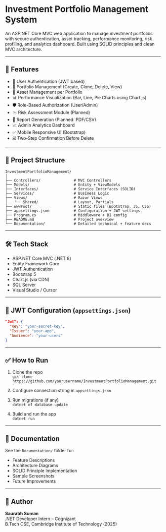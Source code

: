 # Investment Portfolio Management System

An ASP.NET Core MVC web application to manage investment portfolios with secure authentication, asset tracking, performance monitoring, risk profiling, and analytics dashboard. Built using SOLID principles and clean MVC architecture.

---

## 🚀 Features

- 🔐 User Authentication (JWT based)
- 🧾 Portfolio Management (Create, Clone, Delete, View)
- 💼 Asset Management per Portfolio
- 📊 Performance Visualization (Bar, Line, Pie Charts using Chart.js)
- 🛡️ Role-Based Authorization (User/Admin)
- 📉 Risk Assessment Module (Planned)
- 📁 Report Generation (Planned: PDF/CSV)
- 📈 Admin Analytics Dashboard
- ✅ Mobile Responsive UI (Bootstrap)
- ☑️ Two-Step Confirmation Before Delete

---

## 📁 Project Structure

```
InvestmentPortfolioManagement/
│
├── Controllers/               # MVC Controllers
├── Models/                    # Entity + ViewModels
├── Interfaces/                # Service Interfaces (SOLID)
├── Services/                  # Business Logic
├── Views/                     # Razor Views
│   └── Shared/                # Layout, Partials
├── wwwroot/                   # Static files (Bootstrap, JS, CSS)
├── appsettings.json           # Configuration + JWT settings
├── Program.cs                 # Middleware + DI config
├── README.md                  # Project overview
└── Documentation/             # Detailed technical + feature docs
```

---

## 🛠️ Tech Stack

- ASP.NET Core MVC (.NET 8)
- Entity Framework Core
- JWT Authentication
- Bootstrap 5
- Chart.js (via CDN)
- SQL Server
- Visual Studio / Cursor

---

## 🔐 JWT Configuration (`appsettings.json`)

```json
"Jwt": {
  "Key": "your-secret-key",
  "Issuer": "your-app",
  "Audience": "your-users"
}
```

---

## ✅ How to Run

1. Clone the repo  
   `git clone https://github.com/yourusername/InvestmentPortfolioManagement.git`

2. Configure connection string in `appsettings.json`

3. Run migrations (if any)  
   `dotnet ef database update`

4. Build and run the app  
   `dotnet run`

---

## 📂 Documentation

See the `Documentation/` folder for:

- Feature Descriptions
- Architecture Diagrams
- SOLID Principle Implementation
- Sample Screenshots
- Future Improvements

---

## 🙋 Author

**Saurabh Suman**  
.NET Developer Intern – Cognizant  
B.Tech CSE, Cambridge Institute of Technology (2025)
